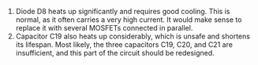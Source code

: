 1. Diode D8 heats up significantly and requires good cooling. This is normal, as it often carries a very high current. It would make sense to replace it with several MOSFETs connected in parallel.
1. Capacitor C19 also heats up considerably, which is unsafe and shortens its lifespan. Most likely, the three capacitors C19, C20, and C21 are insufficient, and this part of the circuit should be redesigned.